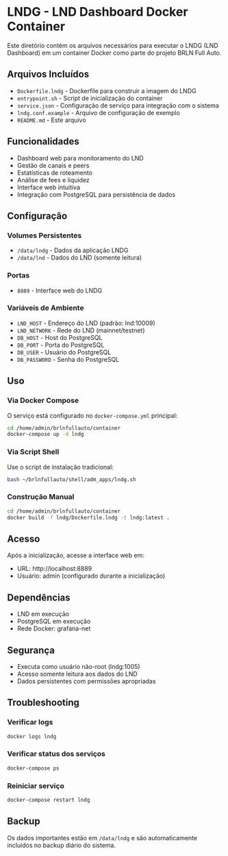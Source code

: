 # LNDG - LND Dashboard Docker Container

Este diretório contém os arquivos necessários para executar o LNDG (LND Dashboard) em um container Docker como parte do projeto BRLN Full Auto.

## Arquivos Incluídos

- `Dockerfile.lndg` - Dockerfile para construir a imagem do LNDG
- `entrypoint.sh` - Script de inicialização do container
- `service.json` - Configuração de serviço para integração com o sistema
- `lndg.conf.example` - Arquivo de configuração de exemplo
- `README.md` - Este arquivo

## Funcionalidades

- Dashboard web para monitoramento do LND
- Gestão de canais e peers
- Estatísticas de roteamento
- Análise de fees e liquidez
- Interface web intuitiva
- Integração com PostgreSQL para persistência de dados

## Configuração

### Volumes Persistentes

- `/data/lndg` - Dados da aplicação LNDG
- `/data/lnd` - Dados do LND (somente leitura)

### Portas

- `8889` - Interface web do LNDG

### Variáveis de Ambiente

- `LND_HOST` - Endereço do LND (padrão: lnd:10009)
- `LND_NETWORK` - Rede do LND (mainnet/testnet)
- `DB_HOST` - Host do PostgreSQL
- `DB_PORT` - Porta do PostgreSQL
- `DB_USER` - Usuário do PostgreSQL
- `DB_PASSWORD` - Senha do PostgreSQL

## Uso

### Via Docker Compose

O serviço está configurado no `docker-compose.yml` principal:

```bash
cd /home/admin/brlnfullauto/container
docker-compose up -d lndg
```

### Via Script Shell

Use o script de instalação tradicional:

```bash
bash ~/brlnfullauto/shell/adm_apps/lndg.sh
```

### Construção Manual

```bash
cd /home/admin/brlnfullauto/container
docker build -f lndg/Dockerfile.lndg -t lndg:latest .
```

## Acesso

Após a inicialização, acesse a interface web em:
- URL: http://localhost:8889
- Usuário: admin (configurado durante a inicialização)

## Dependências

- LND em execução
- PostgreSQL em execução
- Rede Docker: grafana-net

## Segurança

- Executa como usuário não-root (lndg:1005)
- Acesso somente leitura aos dados do LND
- Dados persistentes com permissões apropriadas

## Troubleshooting

### Verificar logs
```bash
docker logs lndg
```

### Verificar status dos serviços
```bash
docker-compose ps
```

### Reiniciar serviço
```bash
docker-compose restart lndg
```

## Backup

Os dados importantes estão em `/data/lndg` e são automaticamente incluídos no backup diário do sistema.
